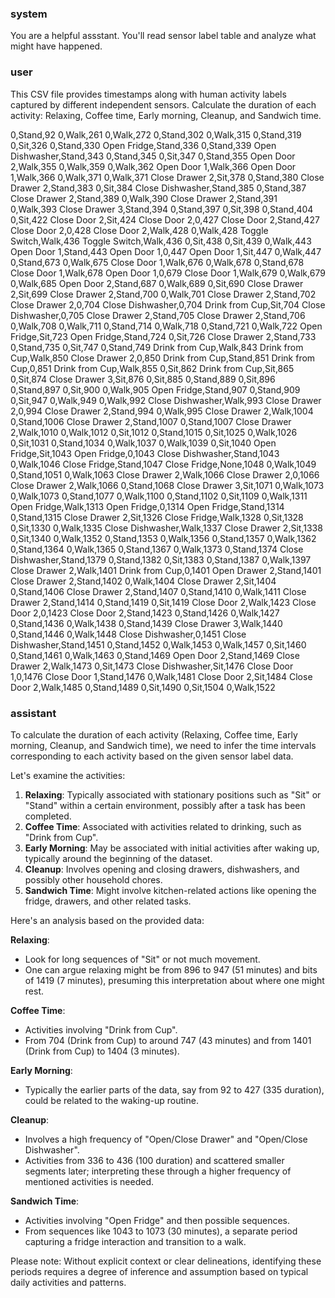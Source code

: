 ### system
You are a helpful assstant. You'll read sensor label table and analyze what might have happened.
### user

This CSV file provides timestamps along with human activity labels captured by different independent sensors.
Calculate the duration of each activity: Relaxing, Coffee time, Early morning, Cleanup, and Sandwich time.
    
0,Stand,92
0,Walk,261
0,Walk,272
0,Stand,302
0,Walk,315
0,Stand,319
0,Sit,326
0,Stand,330
Open Fridge,Stand,336
0,Stand,339
Open Dishwasher,Stand,343
0,Stand,345
0,Sit,347
0,Stand,355
Open Door 2,Walk,355
0,Walk,359
0,Walk,362
Open Door 1,Walk,366
Open Door 1,Walk,366
0,Walk,371
0,Walk,371
Close Drawer 2,Sit,378
0,Stand,380
Close Drawer 2,Stand,383
0,Sit,384
Close Dishwasher,Stand,385
0,Stand,387
Close Drawer 2,Stand,389
0,Walk,390
Close Drawer 2,Stand,391
0,Walk,393
Close Drawer 3,Stand,394
0,Stand,397
0,Sit,398
0,Stand,404
0,Sit,422
Close Door 2,Sit,424
Close Door 2,0,427
Close Door 2,Stand,427
Close Door 2,0,428
Close Door 2,Walk,428
0,Walk,428
Toggle Switch,Walk,436
Toggle Switch,Walk,436
0,Sit,438
0,Sit,439
0,Walk,443
Open Door 1,Stand,443
Open Door 1,0,447
Open Door 1,Sit,447
0,Walk,447
0,Stand,673
0,Walk,675
Close Door 1,Walk,676
0,Walk,678
0,Stand,678
Close Door 1,Walk,678
Open Door 1,0,679
Close Door 1,Walk,679
0,Walk,679
0,Walk,685
Open Door 2,Stand,687
0,Walk,689
0,Sit,690
Close Drawer 2,Sit,699
Close Drawer 2,Stand,700
0,Walk,701
Close Drawer 2,Stand,702
Close Drawer 2,0,704
Close Dishwasher,0,704
Drink from Cup,Sit,704
Close Dishwasher,0,705
Close Drawer 2,Stand,705
Close Drawer 2,Stand,706
0,Walk,708
0,Walk,711
0,Stand,714
0,Walk,718
0,Stand,721
0,Walk,722
Open Fridge,Sit,723
Open Fridge,Stand,724
0,Sit,726
Close Drawer 2,Stand,733
0,Stand,735
0,Sit,747
0,Stand,749
Drink from Cup,Walk,843
Drink from Cup,Walk,850
Close Drawer 2,0,850
Drink from Cup,Stand,851
Drink from Cup,0,851
Drink from Cup,Walk,855
0,Sit,862
Drink from Cup,Sit,865
0,Sit,874
Close Drawer 3,Sit,876
0,Sit,885
0,Stand,889
0,Sit,896
0,Stand,897
0,Sit,900
0,Walk,905
Open Fridge,Stand,907
0,Stand,909
0,Sit,947
0,Walk,949
0,Walk,992
Close Dishwasher,Walk,993
Close Drawer 2,0,994
Close Drawer 2,Stand,994
0,Walk,995
Close Drawer 2,Walk,1004
0,Stand,1006
Close Drawer 2,Stand,1007
0,Stand,1007
Close Drawer 2,Walk,1010
0,Walk,1012
0,Sit,1012
0,Stand,1015
0,Sit,1025
0,Walk,1026
0,Sit,1031
0,Stand,1034
0,Walk,1037
0,Walk,1039
0,Sit,1040
Open Fridge,Sit,1043
Open Fridge,0,1043
Close Dishwasher,Stand,1043
0,Walk,1046
Close Fridge,Stand,1047
Close Fridge,None,1048
0,Walk,1049
0,Stand,1051
0,Walk,1063
Close Drawer 2,Walk,1066
Close Drawer 2,0,1066
Close Drawer 2,Walk,1066
0,Stand,1068
Close Drawer 3,Sit,1071
0,Walk,1073
0,Walk,1073
0,Stand,1077
0,Walk,1100
0,Stand,1102
0,Sit,1109
0,Walk,1311
Open Fridge,Walk,1313
Open Fridge,0,1314
Open Fridge,Stand,1314
0,Stand,1315
Close Drawer 2,Sit,1326
Close Fridge,Walk,1328
0,Sit,1328
0,Sit,1330
0,Walk,1335
Close Dishwasher,Walk,1337
Close Drawer 2,Sit,1338
0,Sit,1340
0,Walk,1352
0,Stand,1353
0,Walk,1356
0,Stand,1357
0,Walk,1362
0,Stand,1364
0,Walk,1365
0,Stand,1367
0,Walk,1373
0,Stand,1374
Close Dishwasher,Stand,1379
0,Stand,1382
0,Sit,1383
0,Stand,1387
0,Walk,1397
Close Drawer 2,Walk,1401
Drink from Cup,0,1401
Open Drawer 2,Stand,1401
Close Drawer 2,Stand,1402
0,Walk,1404
Close Drawer 2,Sit,1404
0,Stand,1406
Close Drawer 2,Stand,1407
0,Stand,1410
0,Walk,1411
Close Drawer 2,Stand,1414
0,Stand,1419
0,Sit,1419
Close Door 2,Walk,1423
Close Door 2,0,1423
Close Door 2,Stand,1423
0,Stand,1426
0,Walk,1427
0,Stand,1436
0,Walk,1438
0,Stand,1439
Close Drawer 3,Walk,1440
0,Stand,1446
0,Walk,1448
Close Dishwasher,0,1451
Close Dishwasher,Stand,1451
0,Stand,1452
0,Walk,1453
0,Walk,1457
0,Sit,1460
0,Stand,1461
0,Walk,1463
0,Stand,1469
Open Door 2,Stand,1469
Close Drawer 2,Walk,1473
0,Sit,1473
Close Dishwasher,Sit,1476
Close Door 1,0,1476
Close Door 1,Stand,1476
0,Walk,1481
Close Door 2,Sit,1484
Close Door 2,Walk,1485
0,Stand,1489
0,Sit,1490
0,Sit,1504
0,Walk,1522

### assistant
To calculate the duration of each activity (Relaxing, Coffee time, Early morning, Cleanup, and Sandwich time), we need to infer the time intervals corresponding to each activity based on the given sensor label data. 

Let's examine the activities:

1. **Relaxing**: Typically associated with stationary positions such as "Sit" or "Stand" within a certain environment, possibly after a task has been completed.
2. **Coffee Time**: Associated with activities related to drinking, such as "Drink from Cup".
3. **Early Morning**: May be associated with initial activities after waking up, typically around the beginning of the dataset.
4. **Cleanup**: Involves opening and closing drawers, dishwashers, and possibly other household chores.
5. **Sandwich Time**: Might involve kitchen-related actions like opening the fridge, drawers, and other related tasks.

Here's an analysis based on the provided data:

**Relaxing**:
- Look for long sequences of "Sit" or not much movement.
- One can argue relaxing might be from 896 to 947 (51 minutes) and bits of 1419 (7 minutes), presuming this interpretation about where one might rest.

**Coffee Time**:
- Activities involving "Drink from Cup".
- From 704 (Drink from Cup) to around 747 (43 minutes) and from 1401 (Drink from Cup) to 1404 (3 minutes).

**Early Morning**:
- Typically the earlier parts of the data, say from 92 to 427 (335 duration), could be related to the waking-up routine.

**Cleanup**:
- Involves a high frequency of "Open/Close Drawer" and "Open/Close Dishwasher".
- Activities from 336 to 436 (100 duration) and scattered smaller segments later; interpreting these through a higher frequency of mentioned activities is needed.

**Sandwich Time**:
- Activities involving "Open Fridge" and then possible sequences.
- From sequences like 1043 to 1073 (30 minutes), a separate period capturing a fridge interaction and transition to a walk.

Please note: Without explicit context or clear delineations, identifying these periods requires a degree of inference and assumption based on typical daily activities and patterns.
